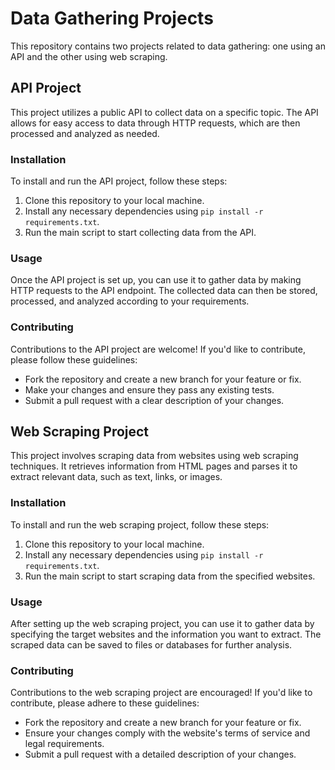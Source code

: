 # Data Gathering Projects

This repository contains two projects related to data gathering: one using an API and the other using web scraping.

## API Project

This project utilizes a public API to collect data on a specific topic. The API allows for easy access to data through HTTP requests, which are then processed and analyzed as needed.

### Installation

To install and run the API project, follow these steps:
1. Clone this repository to your local machine.
2. Install any necessary dependencies using `pip install -r requirements.txt`.
3. Run the main script to start collecting data from the API.

### Usage

Once the API project is set up, you can use it to gather data by making HTTP requests to the API endpoint. The collected data can then be stored, processed, and analyzed according to your requirements.

### Contributing

Contributions to the API project are welcome! If you'd like to contribute, please follow these guidelines:
- Fork the repository and create a new branch for your feature or fix.
- Make your changes and ensure they pass any existing tests.
- Submit a pull request with a clear description of your changes.

## Web Scraping Project

This project involves scraping data from websites using web scraping techniques. It retrieves information from HTML pages and parses it to extract relevant data, such as text, links, or images.

### Installation

To install and run the web scraping project, follow these steps:
1. Clone this repository to your local machine.
2. Install any necessary dependencies using `pip install -r requirements.txt`.
3. Run the main script to start scraping data from the specified websites.

### Usage

After setting up the web scraping project, you can use it to gather data by specifying the target websites and the information you want to extract. The scraped data can be saved to files or databases for further analysis.

### Contributing

Contributions to the web scraping project are encouraged! If you'd like to contribute, please adhere to these guidelines:
- Fork the repository and create a new branch for your feature or fix.
- Ensure your changes comply with the website's terms of service and legal requirements.
- Submit a pull request with a detailed description of your changes.
